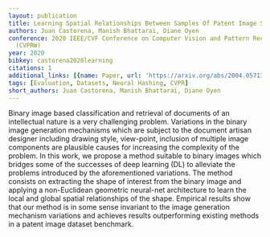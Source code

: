 ```yaml
---
layout: publication
title: Learning Spatial Relationships Between Samples Of Patent Image Shapes
authors: Juan Castorena, Manish Bhattarai, Diane Oyen
conference: 2020 IEEE/CVF Conference on Computer Vision and Pattern Recognition Workshops
  (CVPRW)
year: 2020
bibkey: castorena2020learning
citations: 1
additional_links: [{name: Paper, url: 'https://arxiv.org/abs/2004.05713'}]
tags: [Evaluation, Datasets, Neural Hashing, CVPR]
short_authors: Juan Castorena, Manish Bhattarai, Diane Oyen
---
```

Binary image based classification and retrieval of documents of an
intellectual nature is a very challenging problem. Variations in the binary
image generation mechanisms which are subject to the document artisan designer
including drawing style, view-point, inclusion of multiple image components are
plausible causes for increasing the complexity of the problem. In this work, we
propose a method suitable to binary images which bridges some of the successes
of deep learning (DL) to alleviate the problems introduced by the
aforementioned variations. The method consists on extracting the shape of
interest from the binary image and applying a non-Euclidean geometric
neural-net architecture to learn the local and global spatial relationships of
the shape. Empirical results show that our method is in some sense invariant to
the image generation mechanism variations and achieves results outperforming
existing methods in a patent image dataset benchmark.